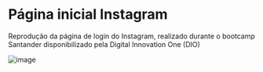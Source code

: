 # Página inicial Instagram
Reprodução da página de login do Instagram, realizado durante o bootcamp Santander disponibilizado pela Digital Innovation One (DIO)

![image](https://user-images.githubusercontent.com/20804593/175110054-68d632df-bc27-49bf-8b75-9f473ede04f6.png)
